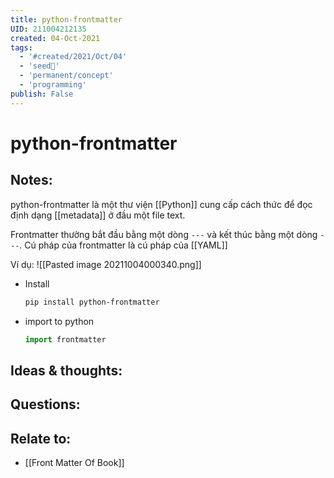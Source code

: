```yaml
---
title: python-frontmatter
UID: 211004212135
created: 04-Oct-2021
tags:
  - '#created/2021/Oct/04'
  - 'seed🥜'
  - 'permanent/concept'
  - 'programming'
publish: False
---
```

# python-frontmatter

## Notes:
python-frontmatter là một thư viện [[Python]] cung cấp cách thức để đọc định dạng [[metadata]] ở đầu một file text.

Frontmatter thường bắt đầu bằng một dòng `---` và kết thúc bằng một dòng `---`. Cú pháp của frontmatter là cú pháp của [[YAML]]

Ví dụ:
![[Pasted image 20211004000340.png]]

- Install
	```sh
	pip install python-frontmatter
	```

- import to python
	```python
	import frontmatter
	```

## Ideas & thoughts:

## Questions:

## Relate to:
- [[Front Matter Of Book]]